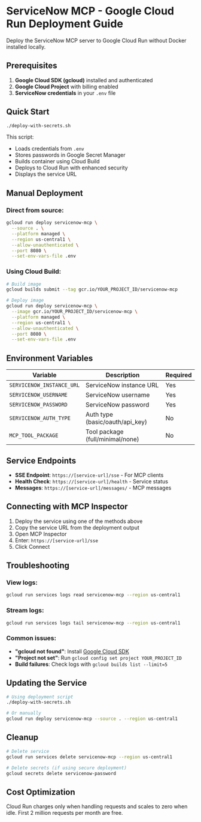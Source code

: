# ServiceNow MCP - Google Cloud Run Deployment Guide

Deploy the ServiceNow MCP server to Google Cloud Run without Docker installed locally.

## Prerequisites

1. **Google Cloud SDK (gcloud)** installed and authenticated
2. **Google Cloud Project** with billing enabled
3. **ServiceNow credentials** in your `.env` file

## Quick Start

```bash
./deploy-with-secrets.sh
```

This script:
- Loads credentials from `.env`
- Stores passwords in Google Secret Manager
- Builds container using Cloud Build
- Deploys to Cloud Run with enhanced security
- Displays the service URL

## Manual Deployment

### Direct from source:
```bash
gcloud run deploy servicenow-mcp \
  --source . \
  --platform managed \
  --region us-central1 \
  --allow-unauthenticated \
  --port 8080 \
  --set-env-vars-file .env
```

### Using Cloud Build:
```bash
# Build image
gcloud builds submit --tag gcr.io/YOUR_PROJECT_ID/servicenow-mcp

# Deploy image
gcloud run deploy servicenow-mcp \
  --image gcr.io/YOUR_PROJECT_ID/servicenow-mcp \
  --platform managed \
  --region us-central1 \
  --allow-unauthenticated \
  --port 8080 \
  --set-env-vars-file .env
```

## Environment Variables

| Variable | Description | Required |
|----------|-------------|----------|
| `SERVICENOW_INSTANCE_URL` | ServiceNow instance URL | Yes |
| `SERVICENOW_USERNAME` | ServiceNow username | Yes |
| `SERVICENOW_PASSWORD` | ServiceNow password | Yes |
| `SERVICENOW_AUTH_TYPE` | Auth type (basic/oauth/api_key) | No |
| `MCP_TOOL_PACKAGE` | Tool package (full/minimal/none) | No |

## Service Endpoints

- **SSE Endpoint**: `https://[service-url]/sse` - For MCP clients
- **Health Check**: `https://[service-url]/health` - Service status
- **Messages**: `https://[service-url]/messages/` - MCP messages

## Connecting with MCP Inspector

1. Deploy the service using one of the methods above
2. Copy the service URL from the deployment output
3. Open MCP Inspector
4. Enter: `https://[service-url]/sse`
5. Click Connect

## Troubleshooting

### View logs:
```bash
gcloud run services logs read servicenow-mcp --region us-central1
```

### Stream logs:
```bash
gcloud run services logs tail servicenow-mcp --region us-central1
```

### Common issues:
- **"gcloud not found"**: Install [Google Cloud SDK](https://cloud.google.com/sdk/docs/install)
- **"Project not set"**: Run `gcloud config set project YOUR_PROJECT_ID`
- **Build failures**: Check logs with `gcloud builds list --limit=5`

## Updating the Service

```bash
# Using deployment script
./deploy-with-secrets.sh

# Or manually
gcloud run deploy servicenow-mcp --source . --region us-central1
```

## Cleanup

```bash
# Delete service
gcloud run services delete servicenow-mcp --region us-central1

# Delete secrets (if using secure deployment)
gcloud secrets delete servicenow-password
```

## Cost Optimization

Cloud Run charges only when handling requests and scales to zero when idle. First 2 million requests per month are free.
